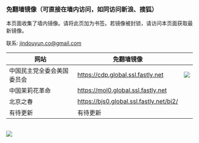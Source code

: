 <a name="a" id="a"></a>
<h3>免翻墙镜像（可直接在墙内访问，如同访问新浪、搜狐）</h3>


本页面收集了墙内镜像。请将此页加为书签。若镜像被封锁，请访问本页面获取最新镜像。

联系: jindouyun.co@gmail.com

<table>
    <thead>
        <tr>
            <th>网站</th>
            <th>免翻墙镜像</th>
            <th></th>
        </tr>
    </thead>
    <tbody>    
        <tr>
            <td>中国民主党全委会美国委员会</td>
            <td><a href="https://cdp.global.ssl.fastly.net/">https://cdp.global.ssl.fastly.net</a></td>
            <td><a href="mailto:?subject=%E4%B8%AD%E5%9B%BD%E6%B0%91%E4%B8%BB%E5%85%9A%E5%85%A8%E5%A7%94%E4%BC%9A%E7%BE%8E%E5%9B%BD%E5%A7%94%E5%91%98%E4%BC%9A%20%7C%20%E5%85%8D%E7%BF%BB%E5%A2%99%E9%95%9C%E5%83%8F&body=https%3A%2F%2Fcdp.global.ssl.fastly.net"><sub><img src="http://mat1.gtimg.com/www/images/qq2012/mailIcon.png"></sub></a></td>
        </tr>    
        <tr>
            <td>中国茉莉花革命</td>
            <td><a href="https://mol0.global.ssl.fastly.net/">https://mol0.global.ssl.fastly.net</a></td>
            <td></td>
        </tr>
        <tr>
            <td>北京之春</td>
            <td><a href="https://bjs0.global.ssl.fastly.net/bj2/">https://bjs0.global.ssl.fastly.net/bj2/</a></td>
            <td></td>
        </tr>
        <tr>
            <td>有待更新</td>
            <td>有待更新</td>
            <td></td>
        </tr>    
    </tbody>
</table>
<br/>
<img src="https://encrypted-tbn0.gstatic.com/images?q=tbn:ANd9GcSvpdvxCD6PqBufA5U_Ftoyn1JuvtgBjTRl3OpujvkqxKmPakPf" />
